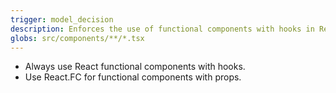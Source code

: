 ```yaml
---
trigger: model_decision
description: Enforces the use of functional components with hooks in React components.
globs: src/components/**/*.tsx
---
```

- Always use React functional components with hooks.
- Use React.FC for functional components with props.
